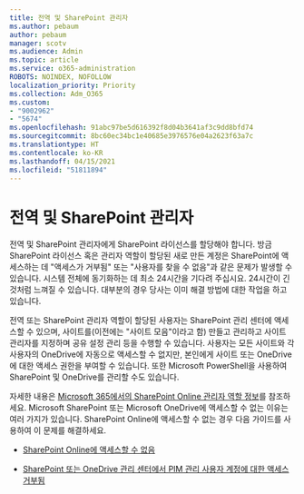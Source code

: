```yaml
---
title: 전역 및 SharePoint 관리자
ms.author: pebaum
author: pebaum
manager: scotv
ms.audience: Admin
ms.topic: article
ms.service: o365-administration
ROBOTS: NOINDEX, NOFOLLOW
localization_priority: Priority
ms.collection: Adm_O365
ms.custom:
- "9002962"
- "5674"
ms.openlocfilehash: 91abc97be5d616392f8d04b3641af3c9dd8bfd74
ms.sourcegitcommit: 8bc60ec34bc1e40685e3976576e04a2623f63a7c
ms.translationtype: HT
ms.contentlocale: ko-KR
ms.lasthandoff: 04/15/2021
ms.locfileid: "51811894"
---
```

# <a name="global-and-sharepoint-admin"></a>전역 및 SharePoint 관리자

전역 및 SharePoint 관리자에게 SharePoint 라이선스를 할당해야 합니다. 방금 SharePoint 라이선스 혹은 관리자 역할이 할당된 새로 만든 계정은 SharePoint에 액세스하는 데 "액세스가 거부됨" 또는 "사용자를 찾을 수 없음"과 같은 문제가 발생할 수 있습니다. 시스템 전체에 동기화하는 데 최소 24시간을 기다려 주십시요. 24시간이 긴 것처럼 느껴질 수 있습니다. 대부분의 경우 당사는 이미 해결 방법에 대한 작업을 하고 있습니다.

전역 또는 SharePoint 관리자 역할이 할당된 사용자는 SharePoint 관리 센터에 액세스할 수 있으며, 사이트를(이전에는 "사이트 모음"이라고 함) 만들고 관리하고 사이트 관리자를 지정하며 공유 설정 관리 등을 수행할 수 있습니다. 사용자는 모든 사이트와 각 사용자의 OneDrive에 자동으로 액세스할 수 없지만, 본인에게 사이트 또는 OneDrive에 대한 액세스 권한을 부여할 수 있습니다. 또한 Microsoft PowerShell을 사용하여 SharePoint 및 OneDrive를 관리할 수도 있습니다.

자세한 내용은 [Microsoft 365에서의 SharePoint Online 관리자 역할 정보](https://docs.microsoft.com/sharepoint/sharepoint-admin-role)를 참조하세요.
Microsoft SharePoint 또는 Microsoft OneDrive에 액세스할 수 없는 이유는 여러 가지가 있습니다. SharePoint Online에 액세스할 수 없는 경우 다음 가이드를 사용하여 이 문제를 해결하세요.

- [SharePoint Online에 액세스할 수 없음](https://docs.microsoft.com/sharepoint/troubleshoot/sharing-and-permissions/sharepoint-online-inaccessible)

- [SharePoint 또는 OneDrive 관리 센터에서 PIM 관리 사용자 계정에 대한 액세스 거부됨](https://docs.microsoft.com/sharepoint/troubleshoot/administration/access-denied-to-pim-user-accounts)